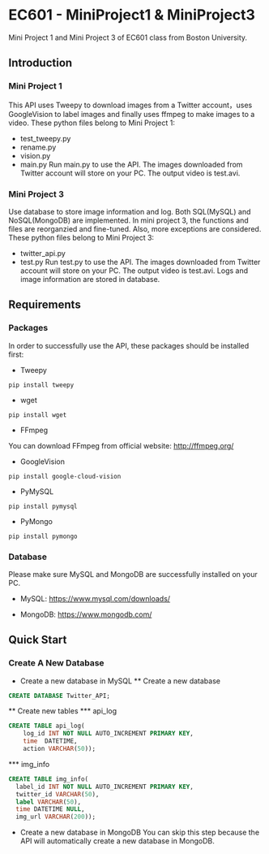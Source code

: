 # EC601 - MiniProject1 & MiniProject3
Mini Project 1 and Mini Project 3 of EC601 class from Boston University.

## Introduction

### Mini Project 1
This API uses Tweepy to download images from a Twitter account，uses GoogleVision to label images and finally uses ffmpeg to make images to a video.
These python files belong to Mini Project 1:
* test_tweepy.py
* rename.py
* vision.py
* main.py
Run main.py to use the API. The images downloaded from Twitter account will store on your PC. The output video is test.avi.

### Mini Project 3
Use database to store image information and log. Both SQL(MySQL) and NoSQL(MongoDB) are implemented. In mini project 3, the functions and files are reorganzied and fine-tuned. Also, more exceptions are considered.
These python files belong to Mini Project 3:
* twitter_api.py
* test.py
Run test.py to use the API. The images downloaded from Twitter account will store on your PC. The output video is test.avi. Logs and image information are stored in database.

## Requirements

### Packages
In order to successfully use the API, these packages should be installed first:

* Tweepy
```
pip install tweepy
```

* wget
```
pip install wget
```

* FFmpeg

You can download FFmpeg from official website: http://ffmpeg.org/

* GoogleVision
```
pip install google-cloud-vision
```

* PyMySQL
```
pip install pymysql
```

* PyMongo
```
pip install pymongo
```

### Database
Please make sure MySQL and MongoDB are successfully installed on your PC.

* MySQL:
https://www.mysql.com/downloads/

* MongoDB:
https://www.mongodb.com/

## Quick Start

### Create A New Database
* Create a new database in MySQL
** Create a new database
```SQL
CREATE DATABASE Twitter_API;
```
** Create new tables
***  api_log
```SQL
CREATE TABLE api_log(
	log_id INT NOT NULL AUTO_INCREMENT PRIMARY KEY,
    time  DATETIME,
	action VARCHAR(50));
  ```
  ***  img_info
  ```SQL
  CREATE TABLE img_info(
	label_id INT NOT NULL AUTO_INCREMENT PRIMARY KEY,
    twitter_id VARCHAR(50),
    label VARCHAR(50),
    time DATETIME NULL,
    img_url VARCHAR(200));
```
* Create a new database in MongoDB
You can skip this step because the API will automatically create a new database in MongoDB.












